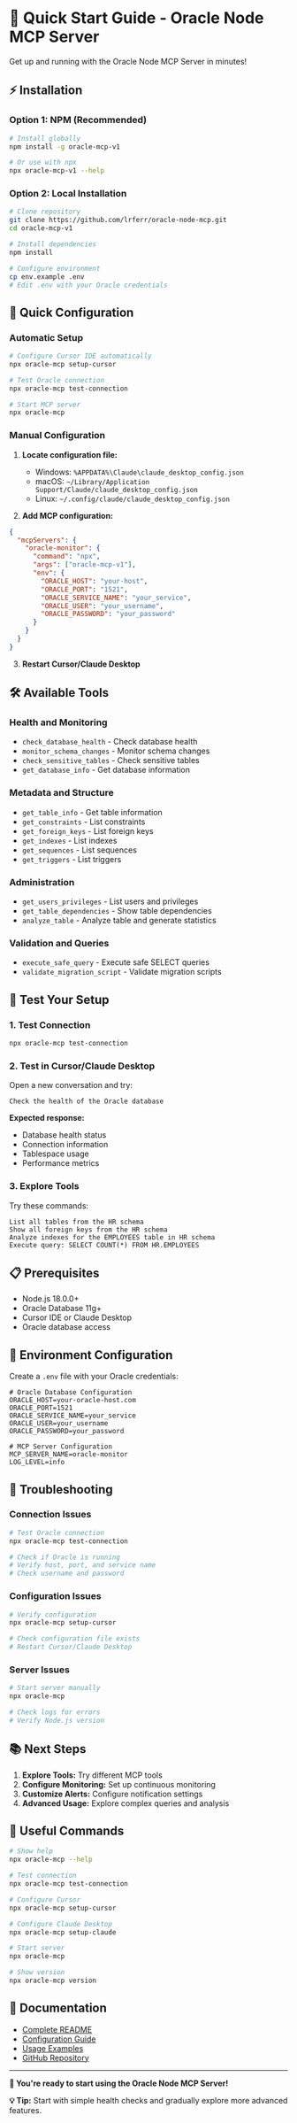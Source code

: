 # 🚀 Quick Start Guide - Oracle Node MCP Server

Get up and running with the Oracle Node MCP Server in minutes!

## ⚡ Installation

### Option 1: NPM (Recommended)

```bash
# Install globally
npm install -g oracle-mcp-v1

# Or use with npx
npx oracle-mcp-v1 --help
```

### Option 2: Local Installation

```bash
# Clone repository
git clone https://github.com/lrferr/oracle-node-mcp.git
cd oracle-mcp-v1

# Install dependencies
npm install

# Configure environment
cp env.example .env
# Edit .env with your Oracle credentials
```

## 🔧 Quick Configuration

### Automatic Setup

```bash
# Configure Cursor IDE automatically
npx oracle-mcp setup-cursor

# Test Oracle connection
npx oracle-mcp test-connection

# Start MCP server
npx oracle-mcp
```

### Manual Configuration

1. **Locate configuration file:**
   - Windows: `%APPDATA%\Claude\claude_desktop_config.json`
   - macOS: `~/Library/Application Support/Claude/claude_desktop_config.json`
   - Linux: `~/.config/claude/claude_desktop_config.json`

2. **Add MCP configuration:**
```json
{
  "mcpServers": {
    "oracle-monitor": {
      "command": "npx",
      "args": ["oracle-mcp-v1"],
      "env": {
        "ORACLE_HOST": "your-host",
        "ORACLE_PORT": "1521",
        "ORACLE_SERVICE_NAME": "your_service",
        "ORACLE_USER": "your_username",
        "ORACLE_PASSWORD": "your_password"
      }
    }
  }
}
```

3. **Restart Cursor/Claude Desktop**

## 🛠️ Available Tools

### Health and Monitoring
- `check_database_health` - Check database health
- `monitor_schema_changes` - Monitor schema changes
- `check_sensitive_tables` - Check sensitive tables
- `get_database_info` - Get database information

### Metadata and Structure
- `get_table_info` - Get table information
- `get_constraints` - List constraints
- `get_foreign_keys` - List foreign keys
- `get_indexes` - List indexes
- `get_sequences` - List sequences
- `get_triggers` - List triggers

### Administration
- `get_users_privileges` - List users and privileges
- `get_table_dependencies` - Show table dependencies
- `analyze_table` - Analyze table and generate statistics

### Validation and Queries
- `execute_safe_query` - Execute safe SELECT queries
- `validate_migration_script` - Validate migration scripts

## 🧪 Test Your Setup

### 1. Test Connection

```bash
npx oracle-mcp test-connection
```

### 2. Test in Cursor/Claude Desktop

Open a new conversation and try:

```
Check the health of the Oracle database
```

**Expected response:**
- Database health status
- Connection information
- Tablespace usage
- Performance metrics

### 3. Explore Tools

Try these commands:

```
List all tables from the HR schema
Show all foreign keys from the HR schema
Analyze indexes for the EMPLOYEES table in HR schema
Execute query: SELECT COUNT(*) FROM HR.EMPLOYEES
```

## 📋 Prerequisites

- Node.js 18.0.0+
- Oracle Database 11g+
- Cursor IDE or Claude Desktop
- Oracle database access

## 🔧 Environment Configuration

Create a `.env` file with your Oracle credentials:

```env
# Oracle Database Configuration
ORACLE_HOST=your-oracle-host.com
ORACLE_PORT=1521
ORACLE_SERVICE_NAME=your_service
ORACLE_USER=your_username
ORACLE_PASSWORD=your_password

# MCP Server Configuration
MCP_SERVER_NAME=oracle-monitor
LOG_LEVEL=info
```

## 🐛 Troubleshooting

### Connection Issues

```bash
# Test Oracle connection
npx oracle-mcp test-connection

# Check if Oracle is running
# Verify host, port, and service name
# Check username and password
```

### Configuration Issues

```bash
# Verify configuration
npx oracle-mcp setup-cursor

# Check configuration file exists
# Restart Cursor/Claude Desktop
```

### Server Issues

```bash
# Start server manually
npx oracle-mcp

# Check logs for errors
# Verify Node.js version
```

## 📚 Next Steps

1. **Explore Tools:** Try different MCP tools
2. **Configure Monitoring:** Set up continuous monitoring
3. **Customize Alerts:** Configure notification settings
4. **Advanced Usage:** Explore complex queries and analysis

## 🔗 Useful Commands

```bash
# Show help
npx oracle-mcp --help

# Test connection
npx oracle-mcp test-connection

# Configure Cursor
npx oracle-mcp setup-cursor

# Configure Claude Desktop
npx oracle-mcp setup-claude

# Start server
npx oracle-mcp

# Show version
npx oracle-mcp version
```

## 📖 Documentation

- [Complete README](README-EN.md)
- [Configuration Guide](docs/configuration-guide-en.md)
- [Usage Examples](examples/usage-examples-en.md)
- [GitHub Repository](https://github.com/lrferr/oracle-node-mcp)

---

**🎉 You're ready to start using the Oracle Node MCP Server!**

**💡 Tip:** Start with simple health checks and gradually explore more advanced features.
